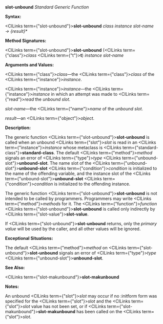 **slot-unbound** *Standard Generic Function* 



**Syntax:** 



<ClLinks  term={"slot-unbound"}><b>slot-unbound</b></ClLinks> *class instance slot-name → \{result\}*\* 



**Method Signatures:** 



<ClLinks  term={"slot-unbound"}><b>slot-unbound</b></ClLinks> (<ClLinks  term={"class"}><i>class</i></ClLinks> <ClLinks  term={"t"}><b>t</b></ClLinks>) *instance slot-name* 



**Arguments and Values:** 



<ClLinks  term={"class"}><i>class</i></ClLinks>—the <ClLinks  term={"class"}><i>class</i></ClLinks> of the <ClLinks  term={"instance"}><i>instance</i></ClLinks>. 



<ClLinks  term={"instance"}><i>instance</i></ClLinks>—the <ClLinks  term={"instance"}><i>instance</i></ClLinks> in which an attempt was made to <ClLinks  term={"read"}><i>read</i></ClLinks> the *unbound slot*. 



*slot-name*—the <ClLinks  term={"name"}><i>name</i></ClLinks> of the *unbound slot*. 



*result*—an <ClLinks  term={"object"}><i>object</i></ClLinks>. 



**Description:** 



The generic function <ClLinks  term={"slot-unbound"}><b>slot-unbound</b></ClLinks> is called when an unbound <ClLinks  term={"slot"}><i>slot</i></ClLinks> is read in an <ClLinks  term={"instance"}><i>instance</i></ClLinks> whose metaclass is <ClLinks  term={"standard-class"}><b>standard-class</b></ClLinks>. The default <ClLinks  term={"method"}><i>method</i></ClLinks> signals an error of <ClLinks  term={"type"}><i>type</i></ClLinks> <ClLinks  term={"unbound-slot"}><b>unbound-slot</b></ClLinks>. The name slot of the <ClLinks  term={"unbound-slot"}><b>unbound-slot</b></ClLinks> <ClLinks  term={"condition"}><i>condition</i></ClLinks> is initialized to the name of the offending variable, and the instance slot of the <ClLinks  term={"unbound-slot"}><b>unbound-slot</b></ClLinks> <ClLinks  term={"condition"}><i>condition</i></ClLinks> is initialized to the offending instance. 



The generic function <ClLinks  term={"slot-unbound"}><b>slot-unbound</b></ClLinks> is not intended to be called by programmers. Programmers may write <ClLinks  term={"method"}><i>methods</i></ClLinks> for it. The <ClLinks  term={"function"}><i>function</i></ClLinks> <ClLinks  term={"slot-unbound"}><b>slot-unbound</b></ClLinks> is called only indirectly by <ClLinks  term={"slot-value"}><b>slot-value</b></ClLinks>. 



If <ClLinks  term={"slot-unbound"}><b>slot-unbound</b></ClLinks> returns, only the *primary value* will be used by the caller, and all other values will be ignored. 



**Exceptional Situations:** 



The default <ClLinks  term={"method"}><i>method</i></ClLinks> on <ClLinks  term={"slot-unbound"}><b>slot-unbound</b></ClLinks> signals an error of <ClLinks  term={"type"}><i>type</i></ClLinks> <ClLinks  term={"unbound-slot"}><b>unbound-slot</b></ClLinks>. 



**See Also:** 



<ClLinks  term={"slot-makunbound"}><b>slot-makunbound</b></ClLinks> 







 



 



**Notes:** 



An unbound <ClLinks  term={"slot"}><i>slot</i></ClLinks> may occur if no :initform form was specified for the <ClLinks  term={"slot"}><i>slot</i></ClLinks> and the <ClLinks  term={"slot"}><i>slot</i></ClLinks> value has not been set, or if <ClLinks  term={"slot-makunbound"}><b>slot-makunbound</b></ClLinks> has been called on the <ClLinks  term={"slot"}><i>slot</i></ClLinks>. 



